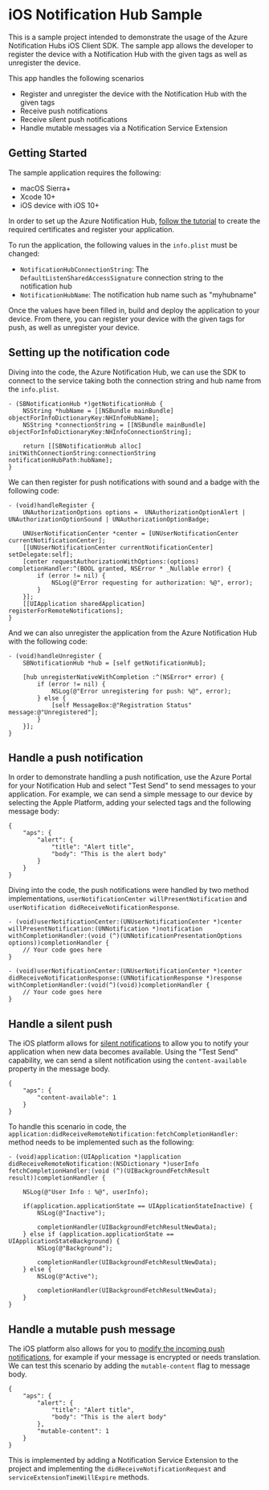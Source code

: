 # iOS Notification Hub Sample

This is a sample project intended to demonstrate the usage of the Azure Notification Hubs iOS Client SDK.  The sample app allows the developer to register the device with a Notification Hub with the given tags as well as unregister the device. 

This app handles the following scenarios
- Register and unregister the device with the Notification Hub with the given tags
- Receive push notifications
- Receive silent push notifications
- Handle mutable messages via a Notification Service Extension

## Getting Started

The sample application requires the following:
- macOS Sierra+
- Xcode 10+
- iOS device with iOS 10+

In order to set up the Azure Notification Hub, [follow the tutorial](https://docs.microsoft.com/en-us/azure/notification-hubs/notification-hubs-ios-apple-push-notification-apns-get-started) to create the required certificates and register your application.

To run the application, the following values in the `info.plist` must be changed:
- `NotificationHubConnectionString`: The `DefaultListenSharedAccessSignature` connection string to the notification hub
- `NotificationHubName`: The notification hub name such as "myhubname"

Once the values have been filled in, build and deploy the application to your device.  From there, you can register your device with the given tags for push, as well as unregister your device.

## Setting up the notification code

Diving into the code, the Azure Notification Hub, we can use the SDK to connect to the service taking both the connection string and hub name from the `info.plist`.

```objc
- (SBNotificationHub *)getNotificationHub {
    NSString *hubName = [[NSBundle mainBundle] objectForInfoDictionaryKey:NHInfoHubName];
    NSString *connectionString = [[NSBundle mainBundle] objectForInfoDictionaryKey:NHInfoConnectionString];
    
    return [[SBNotificationHub alloc] initWithConnectionString:connectionString notificationHubPath:hubName];
}
```

We can then register for push notifications with sound and a badge with the following code:

```objc
- (void)handleRegister {
    UNAuthorizationOptions options =  UNAuthorizationOptionAlert | UNAuthorizationOptionSound | UNAuthorizationOptionBadge;

    UNUserNotificationCenter *center = [UNUserNotificationCenter currentNotificationCenter];
    [[UNUserNotificationCenter currentNotificationCenter] setDelegate:self];
    [center requestAuthorizationWithOptions:(options) completionHandler:^(BOOL granted, NSError * _Nullable error) {
        if (error != nil) {
            NSLog(@"Error requesting for authorization: %@", error);
        }
    }];
    [[UIApplication sharedApplication] registerForRemoteNotifications];
}
```

And we can also unregister the application from the Azure Notification Hub with the following code:

```objc
- (void)handleUnregister {
    SBNotificationHub *hub = [self getNotificationHub];
    
    [hub unregisterNativeWithCompletion :^(NSError* error) {
        if (error != nil) {
            NSLog(@"Error unregistering for push: %@", error);
        } else {
            [self MessageBox:@"Registration Status" message:@"Unregistered"];
        }
    }];
}
```

## Handle a push notification

In order to demonstrate handling a push notification, use the Azure Portal for your Notification Hub and select "Test Send" to send messages to your application.  For example, we can send a simple message to our device by selecting the Apple Platform, adding your selected tags and the following message body:

```
{
    "aps": {
        "alert": {
            "title": "Alert title",
            "body": "This is the alert body"
        }
    }
}
```

Diving into the code, the push notifications were handled by two method implementations, `userNotificationCenter willPresentNotification` and `userNotification didReceiveNotificationResponse`.

```objc
- (void)userNotificationCenter:(UNUserNotificationCenter *)center willPresentNotification:(UNNotification *)notification withCompletionHandler:(void (^)(UNNotificationPresentationOptions options))completionHandler {
    // Your code goes here
}

- (void)userNotificationCenter:(UNUserNotificationCenter *)center didReceiveNotificationResponse:(UNNotificationResponse *)response withCompletionHandler:(void(^)(void))completionHandler {
    // Your code goes here
}
```

## Handle a silent push

The iOS platform allows for [silent notifications](https://developer.apple.com/documentation/usernotifications/setting_up_a_remote_notification_server/pushing_updates_to_your_app_silently?language=objc) to allow you to notify your application when new data becomes available.  Using the "Test Send" capability, we can send a silent notification using the `content-available` property in the message body.

```
{
    "aps": {
        "content-available": 1
    }
}
```

To handle this scenario in code, the `application:didReceiveRemoteNotification:fetchCompletionHandler:` method needs to be implemented such as the following:

```objc
- (void)application:(UIApplication *)application didReceiveRemoteNotification:(NSDictionary *)userInfo fetchCompletionHandler:(void (^)(UIBackgroundFetchResult result))completionHandler {

    NSLog(@"User Info : %@", userInfo);
    
    if(application.applicationState == UIApplicationStateInactive) {
        NSLog(@"Inactive");
        
        completionHandler(UIBackgroundFetchResultNewData);
    } else if (application.applicationState == UIApplicationStateBackground) {
        NSLog(@"Background");
        
        completionHandler(UIBackgroundFetchResultNewData);
    } else {
        NSLog(@"Active");
        
        completionHandler(UIBackgroundFetchResultNewData);
    }
}
```

## Handle a mutable push message

The iOS platform also allows for you to [modify the incoming push notifications](https://developer.apple.com/documentation/usernotifications/modifying_content_in_newly_delivered_notifications?language=objc), for example if your message is encrypted or needs translation. We can test this scenario by adding the `mutable-content` flag to message body.

```
{
    "aps": {
        "alert": {
            "title": "Alert title",
            "body": "This is the alert body"
        },
        "mutable-content": 1
    }
}
```

This is implemented by adding a Notification Service Extension to the project and implementing the `didReceiveNotificationRequest` and `serviceExtensionTimeWillExpire` methods.
